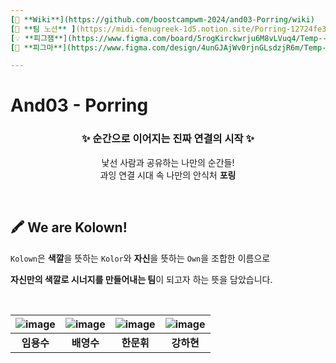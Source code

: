 ```yaml
---
[📖 **Wiki**](https://github.com/boostcampwm-2024/and03-Porring/wiki)　　　|　　　
[📃 **팀 노션** ](https://midi-fenugreek-1d5.notion.site/Porring-12724fe3ebbb8023baede84d43d38e71?pvs=4 "팀 노션")　　　|　　　
[💡 **피그잼**](https://www.figma.com/board/5rogKirckwrju6M8vLVuq4/Temp---And03?node-id=0-1&t=SyC6H3RUligkLLxz-1 "피그잼")　　　|　　　
[🎨 **피그마**](https://www.figma.com/design/4unGJAjWv0rjnGLsdzjR6m/Temp---And03?node-id=0-1&t=dxHOmsJRZm5eyZok-1 "피그마")

---
```


# And03 - Porring

<div align="center">

### ✨ 순간으로 이어지는 진짜 연결의 시작 ✨

낯선 사람과 공유하는 나만의 순간들!<br>
과잉 연결 시대 속 나만의 안식처 **포링**

</div>



<br>

## 🖍 We are Kolown!

`Kolown`은 **색깔**을 뜻하는 `Kolor`와 **자신**을 뜻하는 `Own`을 조합한 이름으로

**자신만의 색깔로 시너지를 만들어내는 팀**이 되고자 하는 뜻을 담았습니다.

<br>

|![image](https://github.com/user-attachments/assets/52799c15-ccf4-471d-b117-f620733fb0c2)|![image](https://github.com/user-attachments/assets/90de9eb8-f2b2-4f24-aeb7-eb690b01fb12)|![image](https://github.com/user-attachments/assets/4b294d9d-fbe8-4d8d-a25b-67f9cf514e5f)|![image](https://github.com/user-attachments/assets/381559ec-5581-466a-b6fe-bd51e2cc8c46)|
|:---:|:---:|:---:|:---:|
|**임용수**|**배영수**|**한문휘**|**강하현**|

